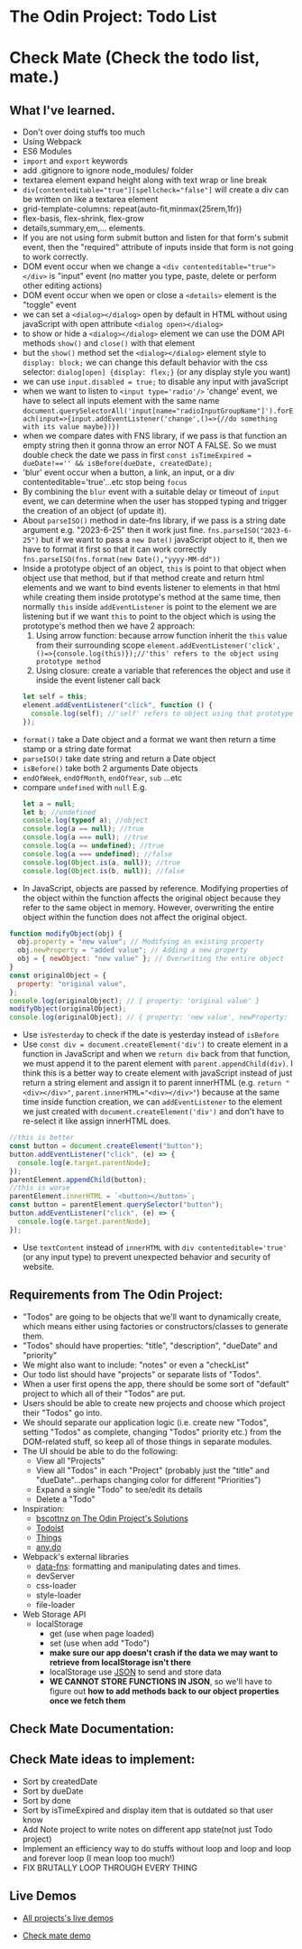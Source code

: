 # The Odin Project: Todo List

# Check Mate (Check the todo list, mate.)

## What I've learned.

- Don't over doing stuffs too much
- Using Webpack
- ES6 Modules
- `import` and `export` keywords
- add .gitignore to ignore node_modules/ folder
- textarea element expand height along with text wrap or line break
- `div[contenteditable="true"][spellcheck="false"]` will create a div can be written on like a textarea element
- grid-template-columns: repeat(auto-fit,minmax(25rem,1fr))
- flex-basis, flex-shrink, flex-grow
- details,summary,em,... elements.
- If you are not using form submit button and listen for that form's submit event, then the "required" attribute of inputs inside that form is not going to work correctly.
- DOM event occur when we change a `<div contenteditable="true"></div>` is "input" event (no matter you type, paste, delete or perform other editing actions)
- DOM event occur when we open or close a `<details>` element is the "toggle" event
- we can set a `<dialog></dialog>` open by default in HTML without using javaScript with open attribute `<dialog open></dialog>`
- to show or hide a `<dialog></dialog>` element we can use the DOM API methods `show()` and `close()` with that element
- but the `show()` method set the `<dialog></dialog>` element style to `display: block;` we can change this default behavior with the css selector: `dialog[open] {display: flex;}` (or any display style you want)
- we can use `input.disabled = true;` to disable any input with javaScript
- when we want to listen to `<input type='radio'/>` 'change' event, we have to select all inputs element with the same name `document.querySelectorAll('input[name="radioInputGroupName"]').forEach(input=>{input.addEventListener('change',()=>{//do something with its value maybe})})`
- when we compare dates with FNS library, if we pass is that function an empty string then it gonna throw an error NOT A FALSE. So we must double check the date we pass in first `const isTimeExpired = dueDate!=='' && isBefore(dueDate, createdDate);`
- 'blur' event occur when a button, a link, an input, or a div contenteditable='true'...etc stop being `focus`
- By combining the `blur` event with a suitable delay or timeout of `input` event, we can determine when the user has stopped typing and trigger the creation of an object (of update it).
- About `parseISO()` method in date-fns library, if we pass is a string date argument e.g. "2023-6-25" then it work just fine. `fns.parseISO("2023-6-25")` but if we want to pass a `new Date()` javaScript object to it, then we have to format it first so that it can work correctly `fns.parseISO(fns.format(new Date(),"yyyy-MM-dd"))`
- Inside a prototype object of an object, `this` is point to that object when object use that method, but if that method create and return html elements and we want to bind events listener to elements in that html while creating them inside prototype's method at the same time, then normally `this` inside `addEventListener` is point to the element we are listening but if we want `this` to point to the object which is using the prototype's method then we have 2 approach:
  1. Using arrow function: because arrow function inherit the `this` value from their surrounding scope `element.addEventListener('click',()=>{console.log(this)});//'this' refers to the object using prototype method`
  2. Using closure: create a variable that references the object and use it inside the event listener call back
  ```javascript
  let self = this;
  element.addEventListener("click", function () {
    console.log(self); //'self' refers to object using that prototype method;
  });
  ```
- `format()` take a Date object and a format we want then return a time stamp or a string date format
- `parseISO()` take date string and return a Date object
- `isBefore()` take both 2 arguments Date objects
- `endOfWeek`, `endOfMonth`, `endOfYear`, `sub` ...etc
- compare `undefined` with `null` E.g.
  ```javascript
  let a = null;
  let b; //undefined
  console.log(typeof a); //object
  console.log(a == null); //true
  console.log(a === null); //true
  console.log(a == undefined); //true
  console.log(a === undefined); //false
  console.log(Object.is(a, null)); //true
  console.log(Object.is(b, null)); //false
  ```
- In JavaScript, objects are passed by reference. Modifying properties of the object within the function affects the original object because they refer to the same object in memory. However, overwriting the entire object within the function does not affect the original object.

```javascript
function modifyObject(obj) {
  obj.property = "new value"; // Modifying an existing property
  obj.newProperty = "added value"; // Adding a new property
  obj = { newObject: "new value" }; // Overwriting the entire object
}
const originalObject = {
  property: "original value",
};
console.log(originalObject); // { property: 'original value' }
modifyObject(originalObject);
console.log(originalObject); // { property: 'new value', newProperty: 'added value' }
```

- Use `isYesterday` to check if the date is yesterday instead of `isBefore`
- Use `const div = document.createElement('div')` to create element in a function in JavaScript and when we `return div` back from that function, we must append it to the parent element with `parent.appendChild(div)`. I think this is a better way to create element with javaScript instead of just return a string element and assign it to parent innerHTML (e.g. `return "<div></div>"`, `parent.innerHTML="<div></div>"`) because at the same time inside function creation, we can `addEventListener` to the element we just created with `document.createElement('div')` and don't have to re-select it like assign innerHTML does.

```javascript
//this is better
const button = document.createElement("button");
button.addEventListener("click", (e) => {
  console.log(e.target.parentNode);
});
parentElement.appendChild(button);
//this is worse
parentElement.innerHTML = `<button></button>`;
const button = parentElement.querySelector("button");
button.addEventListener("click", (e) => {
  console.log(e.target.parentNode);
});
```

- Use `textContent` instead of `innerHTML` with `div contenteditable='true'` (or any input type) to prevent unexpected behavior and security of website.

## Requirements from The Odin Project:

- "Todos" are going to be objects that we'll want to dynamically create, which means either using factories or constructors/classes to generate them.
- "Todos" should have properties: "title", "description", "dueDate" and "priority"
- We might also want to include: "notes" or even a "checkList"
- Our todo list should have "projects" or separate lists of "Todos".
- When a user first opens the app, there should be some sort of "default" project to which all of their "Todos" are put.
- Users should be able to create new projects and choose which project their "Todos" go into.
- We should separate our application logic (i.e. create new "Todos", setting "Todos" as complete, changing "Todos" priority etc.) from the DOM-related stuff, so keep all of those things in separate modules.
- The UI should be able to do the following:
  - View all "Projects"
  - View all "Todos" in each "Project" (probably just the "title" and "dueDate"...perhaps changing color for different "Priorities")
  - Expand a single "Todo" to see/edit its details
  - Delete a "Todo"
- Inspiration:
  - [bscottnz on The Odin Project's Solutions](https://bscottnz.github.io/todo/)
  - [Todoist](https://en.todoist.com/)
  - [Things](https://culturedcode.com/things/)
  - [any.do](https://www.any.do/)
- Webpack's external libraries
  - [data-fns](https://github.com/date-fns/date-fns): formatting and manipulating dates and times.
  - devServer
  - css-loader
  - style-loader
  - file-loader
- Web Storage API
  - localStorage
    - get (use when page loaded)
    - set (use when add "Todo")
    - **make sure our app doesn't crash if the data we may want to retrieve from localStorage isn't there**
    - localStorage use [JSON](https://developer.mozilla.org/en-US/docs/Web/JavaScript/Reference/Global_Objects/JSON) to send and store data
    - **WE CANNOT STORE FUNCTIONS IN JSON**, so we'll have to figure out **how to add methods back to our object properties once we fetch them**

## Check Mate Documentation:

## Check Mate ideas to implement:

- Sort by createdDate
- Sort by dueDate
- Sort by done
- Sort by isTimeExpired and display item that is outdated so that user know
- Add Note project to write notes on different app state(not just Todo project)
- Implement an efficiency way to do stuffs without loop and loop and loop and forever loop (I mean loop too much!)
- FIX BRUTALLY LOOP THROUGH EVERY THING

## Live Demos

- [All projects's live demos](https://minhhoccode111.github.io/allProjectssLiveDemo)

- [Check mate demo](https://minhhoccode111.github.io/todoListTOP/)
